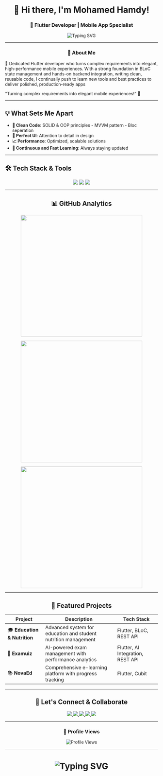 <div align="center">
  
# 👋 Hi there, I'm Mohamed Hamdy!
### 🚀 Flutter Developer | Mobile App Specialist 

<img src="https://readme-typing-svg.herokuapp.com?font=Fira+Code&weight=600&size=28&duration=4000&pause=1000&color=02569B&center=true&vCenter=true&width=600&lines=Flutter+Developer;Mobile+App+Specialist;Always+Learning+New+Things!" alt="Typing SVG" />



</div>


---

<div align="center">

### 🎯 About Me

</div>

🚀 Dedicated Flutter developer who turns complex requirements into elegant, high-performance mobile experiences. With a strong foundation in BLoC state management and hands-on backend integration, writing clean, reusable code, I continually push to learn new tools and best practices to deliver polished, production-ready apps


"Turning complex requirements into elegant mobile experiences!" 🚀




---

## 💡 What Sets Me Apart


- **🧩 Clean Code**: SOLID & OOP principles - MVVM pattern - Bloc seperation 
- **🎨 Perfect UI**: Attention to detail in design
- **📈 Performance**: Optimized, scalable solutions
- **🔄 Continuous and Fast Learning**: Always staying updated






---

## 🛠️ Tech Stack & Tools

<div align="center">

<p>
  <img src="https://skillicons.dev/icons?i=flutter,dart"  />  
  <img src="https://skillicons.dev/icons?i=firebase,supabase"  />
  <img src="https://skillicons.dev/icons?i=vscode,github,postman,figma"  />
</p>

---

## 📊 GitHub Analytics

<img width="400" src="https://github-readme-stats.vercel.app/api?username=MohamedHamdySoftwareEngineer&show_icons=true&theme=tokyonight&hide_border=true&count_private=true" />

<img width="400"
     src="https://github-readme-streak-stats.vercel.app/?user=MohamedHamdySoftwareEngineer&theme=tokyonight&hide_border=true&date=2025-07-07" />

<img width="400" src="https://github-readme-stats.vercel.app/api/top-langs/?username=MohamedHamdySoftwareEngineer&layout=compact&theme=tokyonight&hide_border=true" />

---




## 🌟 Featured Projects

<div align="center">

| Project | Description | Tech Stack |
|---------|-------------|------------|
| 🎓 **Education & Nutrition** | Advanced system for education and student nutrition management | Flutter, BLoC, REST API |
| 🧠 **Examuiz** | AI-powered exam management with performance analytics | Flutter, AI Integration, REST API |
| 📚 **NovaEd** | Comprehensive e-learning platform with progress tracking | Flutter, Cubit  |


</div>



---

## 🤝 Let's Connect & Collaborate

<div align="center">

<a href="https://www.linkedin.com/in/mohamed-hamdy-software-engineer">
  <img src="https://img.shields.io/badge/LinkedIn-0A66C2?style=for-the-badge&logo=linkedin&logoColor=white&labelColor=0A66C2" />
</a>
<a href="mailto:mohamedhamdy192001@gmail.com">
  <img src="https://img.shields.io/badge/Gmail-D14836?style=for-the-badge&logo=gmail&logoColor=white&labelColor=D14836" />
</a>
<a href="https://wa.me/201060469912">
  <img src="https://img.shields.io/badge/WhatsApp-25D366?style=for-the-badge&logo=whatsapp&logoColor=white&labelColor=25D366" />
</a>
<a href="https://t.me/THE_FATHER_OF_THE_ENGINEERS">
  <img src="https://img.shields.io/badge/Telegram-0088CC?style=for-the-badge&logo=telegram&logoColor=white&labelColor=0088CC" />
</a>
<a href="https://mohamedhamdysoftwareengineer.github.io">
  <img src="https://img.shields.io/badge/Portfolio-FF6B6B?style=for-the-badge&logo=web&logoColor=white&labelColor=FF6B6B" />
</a>

</div>

---


### 👀 Profile Views
<img src="https://komarev.com/ghpvc/?username=MohamedHamdySoftwareEngineer&color=blueviolet&style=for-the-badge&label=Profile+Views" alt="Profile Views" />

---

<div align="center">
  <h1>
    <img src="https://readme-typing-svg.herokuapp.com?font=Fira+Code&size=32&duration=2800&pause=2000&color=A855F7&center=true&vCenter=true&width=800&lines=Thanks+for+visiting!;Let's+build+something+amazing+together!" alt="Typing SVG" />
  </h1>
  
  
</div>
